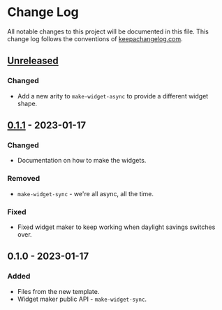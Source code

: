 # Change Log
All notable changes to this project will be documented in this file. This change log follows the conventions of [keepachangelog.com](http://keepachangelog.com/).

## [Unreleased]
### Changed
- Add a new arity to `make-widget-async` to provide a different widget shape.

## [0.1.1] - 2023-01-17
### Changed
- Documentation on how to make the widgets.

### Removed
- `make-widget-sync` - we're all async, all the time.

### Fixed
- Fixed widget maker to keep working when daylight savings switches over.

## 0.1.0 - 2023-01-17
### Added
- Files from the new template.
- Widget maker public API - `make-widget-sync`.

[Unreleased]: https://sourcehost.site/your-name/ch07-protocol/compare/0.1.1...HEAD
[0.1.1]: https://sourcehost.site/your-name/ch07-protocol/compare/0.1.0...0.1.1
